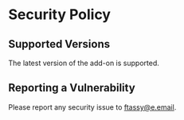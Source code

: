 # Security Policy

## Supported Versions

The latest version of the add-on is supported.

## Reporting a Vulnerability

Please report any security issue to ftassy@e.email.
